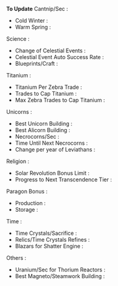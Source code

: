 **To Update** Cantnip/Sec :
- Cold Winter :
- Warm Spring :

Science :
- Change of Celestial Events :
- Celestial Event Auto Success Rate :
- Blueprints/Craft :

Titanium :
- Titanium Per Zebra Trade :
- Trades to Cap Titanium :
- Max Zebra Trades to Cap Titanium :
  
Unicorns :
- Best Unicorn Building :
- Best Alicorn Building :
- Necrocorns/Sec :
- Time Until Next Necrocorns :
- Change per year of Leviathans :
  
Religion :
- Solar Revolution Bonus Limit :
- Progress to Next Transcendence Tier :
  
Paragon Bonus :
- Production :
- Storage :

Time :
- Time Crystals/Sacrifice :
- Relics/Time Crystals Refines :
- Blazars for Shatter Engine :
 
Others :
- Uranium/Sec for Thorium Reactors :
- Best Magneto/Steamwork Building :
